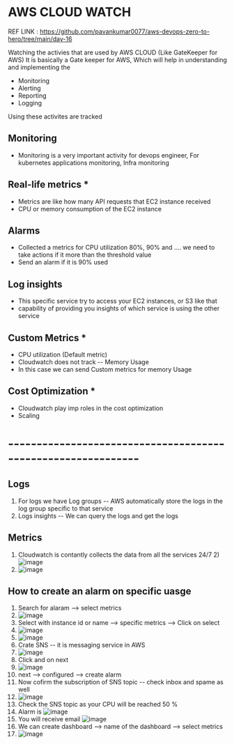 # AWS CLOUD WATCH

REF LINK : https://github.com/pavankumar0077/aws-devops-zero-to-hero/tree/main/day-16

Watching the activies that are used by AWS CLOUD (Like GateKeeper for AWS)
It is basically a Gate keeper for AWS, Which will help in understanding and implementing the
- Monitoring
- Alerting
- Reporting
- Logging
  
Using these activites are tracked

Monitoring
--
- Monitoring is a very important activity for devops engineer, For kubernetes applications monitoring, Infra monitoring 

Real-life metrics *
--
- Metrics are like how many API requests that EC2 instance received
- CPU or memory consumption of the EC2 instance

Alarms
--
- Collected a metrics for CPU utilization 80%, 90% and .... we need to take actions if it more than the threshold value
- Send an alarm if it is 90% used

Log insights
--
- This specific service try to access your EC2 instances, or S3 like that
- capability of providing you insights of which service is using the other service

Custom Metrics *
--
- CPU utilization (Default metric)
- Cloudwatch does not track -- Memory Usage
- In this case we can send Custom metrics for memory Usage

Cost Optimization *
--
- Cloudwatch play imp roles in the cost optimization
- Scaling

# -------------------------------------------------------------
Logs
--
1) For logs we have Log groups -- AWS automatically store the logs in the log group specific to that service
2) Logs insights -- We can query the logs and get the logs

Metrics
--
1) Cloudwatch is contantly collects the data from all the services 24/7
2)![image](https://github.com/pavankumar0077/Complete-DevOps/assets/40380941/f3fe7a2a-5940-460d-8c81-6b7b04bf860b)
3) ![image](https://github.com/pavankumar0077/Complete-DevOps/assets/40380941/770147b0-7e2a-46c7-be42-3c809386f8c6)


How to create an alarm on specific uasge
--
1) Search for alaram --> select metrics
2) ![image](https://github.com/pavankumar0077/Complete-DevOps/assets/40380941/f709d18c-c9a1-4ba3-a105-f43f8898b4b8)
3) Select with instance id or name --> specific metrics --> Click on select
4) ![image](https://github.com/pavankumar0077/Complete-DevOps/assets/40380941/271b191c-14b1-481e-b971-73bf7bc03bf7)
5) ![image](https://github.com/pavankumar0077/Complete-DevOps/assets/40380941/583e2dc5-ec22-4259-85ae-12df317bb6e5)
6) Crate SNS -- it is messaging service in AWS
7) ![image](https://github.com/pavankumar0077/Complete-DevOps/assets/40380941/4cd87639-bf01-4063-aa12-d465a874dc30)
8) Click and on next
9) ![image](https://github.com/pavankumar0077/Complete-DevOps/assets/40380941/0dc0e260-0968-4ae0-a01a-23fd1dda1823)
10) next --> configured --> create alarm
11) Now cofirm the subscription of SNS topic -- check inbox and spame as well
12) ![image](https://github.com/pavankumar0077/Complete-DevOps/assets/40380941/a8db9c0c-26f5-406d-a2fa-7d28cd03de98)
13) Check the SNS topic as your CPU will be reached 50 %
14) Alarm is ![image](https://github.com/pavankumar0077/Complete-DevOps/assets/40380941/db60588c-8d20-4a72-928d-86f367d2b5cb)
15) You will receive email ![image](https://github.com/pavankumar0077/Complete-DevOps/assets/40380941/5fc3d834-91b2-4921-b0ef-85d22de05d35)
16) We can create dashboard --> name of the dashboard --> select metrics
17) ![image](https://github.com/pavankumar0077/Complete-DevOps/assets/40380941/ee6bed23-3a8b-4d1a-9ca9-d43200c31f96)




